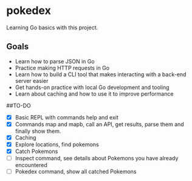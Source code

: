 # pokedex
Learning Go basics with this project.


## Goals
- Learn how to parse JSON in Go
- Practice making HTTP requests in Go
- Learn how to build a CLI tool that makes interacting with a back-end server easier
- Get hands-on practice with local Go development and tooling
- Learn about caching and how to use it to improve performance

##TO-DO
- [x] Basic REPL with commands help and exit
- [x] Commands map and mapb, call an API, get results, parse them and finally show them.
- [x] Caching
- [x] Explore locations, find pokemons
- [x] Catch Pokemons
- [ ] Inspect command, see details about Pokemons you have already encountered
- [ ] Pokedex command, show all catched Pokemons 
